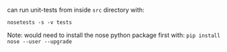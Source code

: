 can run unit-tests from inside `src` directory with:

`nosetests -s -v tests`

Note: would need to install the nose python package first with:
`pip install nose --user --upgrade`
